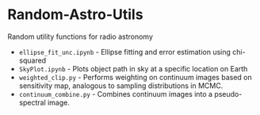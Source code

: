 # Random-Astro-Utils
Random utility functions for radio astronomy
* `ellipse_fit_unc.ipynb` - Ellipse fitting and error estimation using chi-squared
* `SkyPlot.ipynb` - Plots object path in sky at a specific location on Earth
* `weighted_clip.py` - Performs weighting on continuum images based on sensitivity map, analogous to sampling distributions in MCMC.
* `continuum_combine.py` - Combines continuum images into a pseudo-spectral image.

